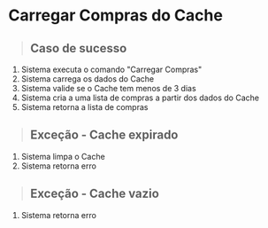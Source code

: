 # Carregar Compras do Cache

> ## Caso de sucesso

1. Sistema executa o comando "Carregar Compras"
2. Sistema carrega os dados do Cache
3. Sistema valide se o Cache tem menos de 3 dias
4. Sistema cria a uma lista de compras a partir dos dados do Cache
5. Sistema retorna a lista de compras

> ## Exceção - Cache expirado

1. Sistema limpa o Cache
2. Sistema retorna erro

> ## Exceção - Cache vazio

1. Sistema retorna erro
